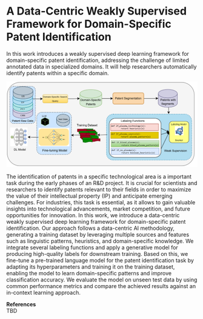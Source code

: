 # A Data-Centric Weakly Supervised Framework for Domain-Specific Patent Identification

In this work introduces a weakly supervised deep learning framework for domain-specific patent identification, addressing the challenge of limited annotated data in specialized domains. It will help researchers automatically identify patents within a specific domain.


![archi](https://github.com/sofean-mso/Patent-Identification/blob/main/archi__.png)

The identification of patents in a specific technological area is a important task during the early phases of an R\&D project. It is crucial for scientists and researchers to identify patents relevant to their fields in order to maximize the value of their intellectual property (IP) and anticipate emerging challenges. For industries, this task is essential, as it allows to gain valuable insights into technological advancements, market competition, and future opportunities for innovation. In this work, we introduce a data-centric weakly supervised deep learning framework for domain-specific patent identification.  Our approach follows a data-centric AI methodology, generating a training dataset by leveraging multiple sources and features such as linguistic patterns, heuristics, and domain-specific knowledge. 
We integrate several labeling functions and apply a generative model for producing high-quality labels for downstream training. Based on this, we fine-tune a pre-trained language model for the patent identification task by adapting its hyperparameters and training it on the training dataset, enabling the model to learn domain-specific patterns and improve classification accuracy. We evaluate the model on unseen test data by using common performance metrics and compare the achieved results against an in-context learning approach.


**References**   
TBD


